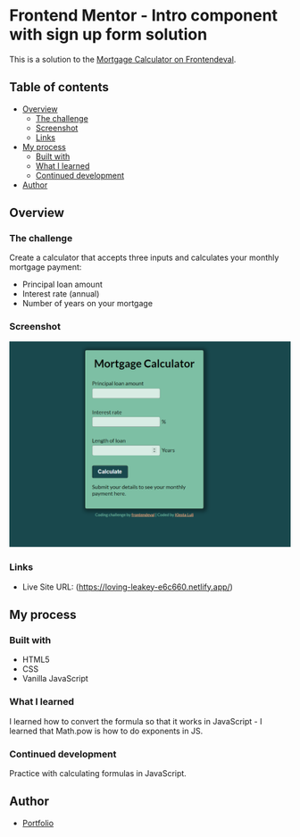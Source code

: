 # Frontend Mentor - Intro component with sign up form solution

This is a solution to the [Mortgage Calculator on Frontendeval](https://frontendeval.com/questions/mortgage-calculator).

## Table of contents

- [Overview](#overview)
  - [The challenge](#the-challenge)
  - [Screenshot](#screenshot)
  - [Links](#links)
- [My process](#my-process)
  - [Built with](#built-with)
  - [What I learned](#what-i-learned)
  - [Continued development](#continued-development)
- [Author](#author)

## Overview

### The challenge

Create a calculator that accepts three inputs and calculates your monthly mortgage payment:

- Principal loan amount
- Interest rate (annual)
- Number of years on your mortgage

### Screenshot

![](/screenshot.jpg)

### Links

- Live Site URL: (https://loving-leakey-e6c660.netlify.app/)

## My process

### Built with

- HTML5
- CSS
- Vanilla JavaScript

### What I learned

I learned how to convert the formula so that it works in JavaScript - I learned that Math.pow is how to do exponents in JS.

### Continued development

Practice with calculating formulas in JavaScript.

## Author

- [Portfolio](https://clever-turing-3f9e94.netlify.app/)
